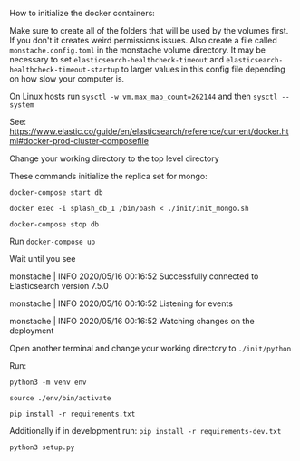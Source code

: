 How to initialize the docker containers:

Make sure to create all of the folders that will be used by the volumes first. If you don't it creates weird permissions issues. Also create a file called `monstache.config.toml` in the monstache volume directory. It may be necessary to set `elasticsearch-healthcheck-timeout` and `elasticsearch-healthcheck-timeout-startup` to larger values in this config file depending on how slow your computer is.

On Linux hosts run  `sysctl -w vm.max_map_count=262144`  and then `sysctl --system`

See: https://www.elastic.co/guide/en/elasticsearch/reference/current/docker.html#docker-prod-cluster-composefile

Change your working directory to the top level directory

These commands initialize the replica set for mongo:

`docker-compose start db`

`docker exec -i splash_db_1 /bin/bash < ./init/init_mongo.sh`

`docker-compose stop db`


Run `docker-compose up`

Wait until you see 

monstache        | INFO 2020/05/16 00:16:52 Successfully connected to Elasticsearch version 7.5.0

monstache        | INFO 2020/05/16 00:16:52 Listening for events

monstache        | INFO 2020/05/16 00:16:52 Watching changes on the deployment

Open another terminal and change your working directory to `./init/python`

Run:

`python3 -m venv env`

`source ./env/bin/activate`

`pip install -r requirements.txt`

Additionally if in development run: `pip install -r requirements-dev.txt`

`python3 setup.py`

